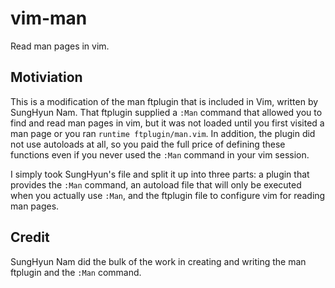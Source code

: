 # vim-man

Read man pages in vim.

## Motiviation
This is a modification of the man ftplugin that is included in Vim, written by
SungHyun Nam. That ftplugin supplied a `:Man` command that allowed you to find
and read man pages in vim, but it was not loaded until you first visited a man
page or you ran `runtime ftplugin/man.vim`. In addition, the plugin did not use
autoloads at all, so you paid the full price of defining these functions even if
you never used the `:Man` command in your vim session.

I simply took SungHyun's file and split it up into three parts: a plugin that
provides the `:Man` command, an autoload file that will only be executed when
you actually use `:Man`, and the ftplugin file to configure vim for reading man
pages.

## Credit

SungHyun Nam did the bulk of the work in creating and writing the man ftplugin
and the `:Man` command.

